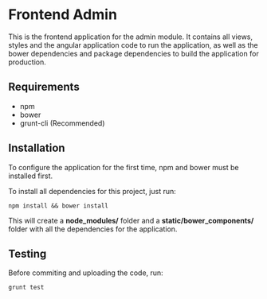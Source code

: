 # Frontend Admin

This is the frontend application for the admin module. It contains all views,
styles and the angular application code to run the application, as well as the
bower dependencies and package dependencies to build the application for
production.

## Requirements

- npm
- bower
- grunt-cli (Recommended)

## Installation

To configure the application for the first time, npm and bower must be
installed first.

To install all dependencies for this project, just run:

```shell
npm install && bower install
```

This will create a **node_modules/** folder and a **static/bower_components/**
folder with all the dependencies for the application.

## Testing

Before commiting and uploading the code, run:

```shell
grunt test
```
